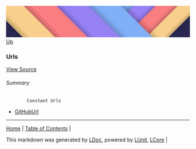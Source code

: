 ![](../Content/LDoc-banner-small.png "")
[Up](../LDoc.md)
### Urls


[View Source](../LDoc.cs)
###### Summary

            Constant Urls
            
 - [GitHubUrl](Urls_GitHubUrl.md)
---

[Home](../../README.md) | [Table of Contents](../../TableOfContents.md) | 


This markdown was generated by [LDoc](https://github.com/CodeSingularity/LDoc), powered by [LUnit](https://github.com/CodeSingularity/LUnit), [LCore](https://github.com/CodeSingularity/LCore) | 

